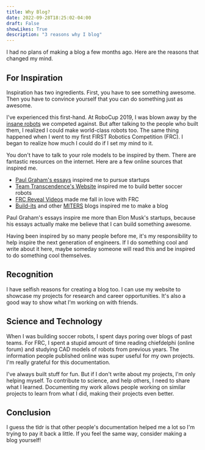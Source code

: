 ```yaml
---
title: Why Blog?
date: 2022-09-28T18:25:02-04:00
draft: False
showLikes: True
description: "3 reasons why I blog"
---
```


I had no plans of making a blog a few months ago. Here are the reasons that changed my mind.

## For Inspiration

Inspiration has two ingredients. First, you have to see something awesome. Then you have to convince yourself that you can do something just as awesome. 

I've experienced this first-hand. At RoboCup 2019, I was blown away by the [insane robots](https://www.youtube.com/watch?v=3Gupdy-QfdE) we competed against. But after talking to the people who built them, I realized I could make world-class robots too. The same thing happened when I went to my first FIRST Robotics Competition (FRC). I began to realize how much I could do if I set my mind to it.

You don't have to talk to your role models to be inspired by them. There are fantastic resources on the internet. Here are a few online sources that inspired me.

 - [Paul Graham's essays](http://paulgraham.com/articles.html) inspired me to pursue startups
 - [Team Transcendence's Website](https://bozo.infocommsociety.com/) inspired me to build better soccer robots
 - [FRC Reveal Videos](https://www.youtube.com/results?search_query=frc+reveal+video) made me fall in love with FRC
 - [Build-its](https://build-its-feed.blogspot.com/) and other [MITERS](http://miters.mit.edu/) blogs inspired me to make a blog

Paul Graham's essays inspire me more than Elon Musk's startups, because his essays actually make me believe that I can build something awesome. 

Having been inspired by so many people before me, it's my responsibility to help inspire the next generation of engineers. If I do something cool and write about it here, maybe someday someone will read this and be inspired to do something cool themselves.

## Recognition
I have selfish reasons for creating a blog too. I can use my website to showcase my projects for research and career opportunities. It's also a good way to show what I'm working on with friends. 

## Science and Technology

When I was building soccer robots, I spent days poring over blogs of past teams. For FRC, I spent a stupid amount of time reading  chiefdelphi (online forum) and studying CAD models of robots from previous years. The information people published online was super useful for my own projects. I'm really grateful for this documentation.

I've always built stuff for fun. But if I don't write about my projects, I'm only helping myself. To contribute to science, and help others, I need to share what I learned. Documenting my work allows people working on similar projects to learn from what I did, making their projects even better.

## Conclusion

I guess the tldr is that other people's documentation helped me a lot so I'm trying to pay it back a little. If you feel the same way, consider making a blog yourself!
